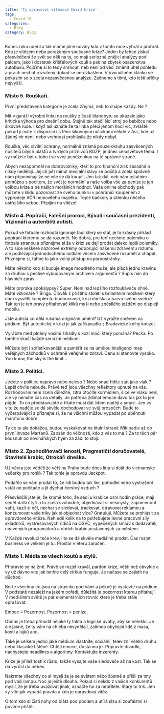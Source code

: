 ```yaml
---
title: 'Ty opravdoví vítězové Covid krize'
tags:
  - Covid-19  
categories:
  - Blog
category: Blog
---
```


Konec roku udeřil a tak máme plné noviny kdo v tomto roce vyhrál a prohrál. Kdo je vítězem nebo poraženým současné krize?
Jeden by lehce získal přesvědčení že svět se dělí na ty, co mají seriozně znějící analýzy pod palcem, jako i dostatek křišťálových koulí a pak na zbytek osazenstva autobusu.
Pojďme si to tedy shrnout, neb není od věci změnit úhel pohledu a prach nechat rozvířený dokud se nerozkašlem.
V dvoudílném článku se pokusím se o zcela nezasvěcenou analýzu. Začneme s těmi, kdo leští příčky nejvyšší.

### Místo 5. Rouškaři.
První představená kategorie je zcela zřejmá, neb to chápe každý. Ne ?

Mít v garáži výrobní linku na roušky z časů blahobytu se ukázalo jako kritická výhoda pro dnešní dobu.
Stejně tak stačí šicí stroj po babičce nebo šikovné ruce. I když asi uznáte že ta linka přeci jenom hodí víc, zvláště pokud ji máte k dispozici
i s těmi šikovnými ručičkami někde v Asii, kde už žádný vir není, nebo vrchnost prohlásila že nikdy nebyl.

Rouška, věc civilní ochrany, normálně známá pouze okruhu zasvěcených nositelů bílých plášťů
a tvrdých příznivců BOZP, je dnes celosvětové téma.
I vy můžete být u toho i se svojí peněženkou na té správné straně.

Abych nezapomněl na dobrovolníky, kteří to pro finanční zisk zásadně a nikdy nedělají. Jejich pět minut mediální slávy se počítá a zcela správně nám připomínají že ne vše se dá koupit.
Jen tak dál, neb nám ostatním pomůžou s pocitem, že svět je normální a naše volba vše za peníze je jen volbou krize a né našich morálních hodnot.
Vaše online obchody pak můžete v klidu pozorovat ze svého bunkru v pohraničí koupeném z výprodeje AČR nemovitého majetku.
Teplé bačkory a sklenku něčeho ostřejšího sebou. Připíjím na vítěze!

### Místo 4. Popírači, Falešní proroci, Bývalí i současní prezidenti, Vizionáři a autentičtí autisti.
Pokud ve fotbale rozhodčí ignoruje faul který se stal, je to krásný příklad popírání kterému se dá rozumět. No dobrá, pro teď nechme polemiku o fotbale stranou a přiznejme si že
v krizi se dají prodat daleko lepší polemiky. A to sice veškeré názorové extrémy odporující našemu zdravému rozumu ale podlézající jednoduchému nutkání věcem zasvěceně rozumět a chápat.  
Přiznejme si, táhne to jako volný přístup na pornostránky.

Máte někoho kdo si buduje image moudrého muže, ale plácá jednu kravinu za druhou s pečlivě vybudovaným archivem argumentů ?
Šup s ním do hlavních zpráv.

Máte proroka apokalypsy? Super. Není nad lepšího rozfoukávače ohně.
Máte vizionáře ? Bingo. Člověk z příštího století s brilantním mozkem který nám vysvětlí komplexitu budoucnosti, krizi dneška a barvu svého svetru?
Tak ten je ten pravý přitahovač kliků myši nebo zběsilého ježdění po displeji mobilu.

Jste autista co dělá rukama originální umění?
Už vyražte směrem na pódium. Být autentický v krizi je jak zaříkávadlo z Bradavické knihy kouzel.

Vyrábíte med plněný vosími žihadly s kozí močí který pomáhá?
Pecka. Po tomhle skočí každé seriózní médium.

Můžete být i sofistikovanější a zaměřit se na umělou inteligenci map veřejných záchodků v ochraně veřejného zdraví.
Cenu si stanovte vysoko. You know, the sky is the limit...

### Místo 3. Politici.
Jedete v politice napravo nebo nalevo ? Nebo snad řídíte stát jako vlak ?
Lepší chvíle nebude.
Právě teď jsou všechny reflektory upnuté na vás. Rozhodování není zcela důležité, zítra otočíte kormidlem, sice ve vlaku není, ale vy nemáte čas na detaily.
Je potřeba ždímat emoce davu tak jak to jen půjde. To co představujete a říkáte musí dát lidem naději a smysl. Jen vy víte že naděje se dá skvěle obchodovat
ve svůj prospěch. Bude to vyčerpávající a přiznejte si, že ne všichni můžou vypadat po uběhnutí maratonu dobře.

Ty co to ale dokážou, budou vyskakovat na titulní straně Wikipedie až do první invaze Marťanů.
Zapsán do věčnosti, kdo z vás to má ? Za to těch pár kousnutí od novinářských hyen za zádi to stojí.

### Místo 2. Zpohodlňovači lenosti, Pragmatičtí doručovatelé, Stavitelé krabic, Otrokáři dneška.
Už včera jste věděli že většina Prahy bude dnes líná si dojít do vietnamské večerky pro rohlík ?
Tak tohle je opravdu Jackpot.

Podařilo se vám prodat to, že lidi budou tak líní, pohodlní nebo vystrašení vstát od počítače a jít dýchat čerstvý vzduch ?

Přesvědčili jste je, že kromě toho, že sedí u krabice osm hodin práce, mají sedět další čtyři a to zcela svobodně, objednávat si
nesmysly, zapomenout vařit, kazit si oči, nechat se sledovat, trackovat, otravovat reklamou a konzumovat vaše triky jak si objednat více?
Gratuluji. Můžete se prohlásit za opravdového vítěze.
Nehledě kolik na to potřebujete levné pracovní síly skladníků, vystresovaných řidičů na OSVČ,
vypečených smluv s dodavateli, unavených programátorů a obřích krabic postavených za městem.

V Každé revoluci teče krev, i to se dá skvěle mediálně prodat.
Čas rozjet business ve velkém je tu. Prostor v éteru zaručen.

### Místo 1. Média ze všech koutů a stylů.
Připravte se na žně. Právě se rozjel kravál, pardon krize, větší než obvykle a vy už dávno víte jak tenhle celý cirkus funguje.
Je načase se zajistit na důchod.

Berte všechny co jsou na stupínku pod vámi a pěkně je vystavte na pódium.
V podstatě nezáleží na jakém pořadí, důležitá je pozornost kterou přitahují. V mediálním světě je pár elementárních rovnic které je třeba stále oprašovat.

Emoce = Pozornost. Pozornost = peníze.

Občas je třeba přihodit nějaké ty fakta a logické úvahy, aby se neřeklo.
Je ale jasné, že ty vám na chleba nevydělají, zatímco obyčejní lidé z masa, kostí a lajků ano.

Také je celkem jedno jaké médium vlastníte, sociální, televizní všeho druhu nebo klasické tištěné.
Chtějí emoce, dostanou je. Připravte divadlo, nachystejte headlines a algoritmy. Kontaktujte inzerenty.

Krize je příležitostí k růstu, takže vysajte vaše sledovače až na kost. Tak se dá vyrůst do nebes.

Nakrmte všechny co si myslí že je se světem něco špatně a přišli ze tmy pod vaší lampu. Noc je ještě dlouhá.
Pokud si někdo z vašich konkurentů myslí, že je třeba uvažovat jinak, označte ho za nepřítele. Starý to trik.
Jen vy víte jak vypadá pravda a kdo je opravdový vítěz.




O tom kdo si čistí nohy od bláta pod pódiem a utírá slzu si zoufalství si povíme příště.